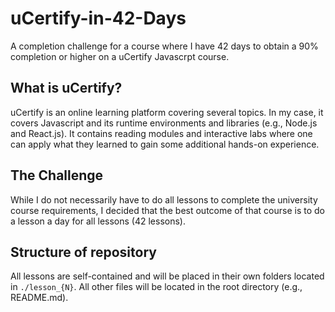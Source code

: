 # uCertify-in-42-Days
A completion challenge for a course where I have 42 days to obtain a 90% completion or higher on a uCertify Javascrpt course. 

## What is uCertify?
uCertify is an online learning platform covering several topics. In my case, it covers Javascript and its runtime environments and libraries (e.g., Node.js and React.js). It contains reading modules and interactive labs where one can apply what they learned to gain some additional hands-on experience. 

## The Challenge
While I do not necessarily have to do all lessons to complete the university course requirements, I decided that the best outcome of that course is to do a lesson a day for all lessons (42 lessons). 

## Structure of repository
All lessons are self-contained and will be placed in their own folders located in `./lesson_{N}`. All other files will be located in the root directory (e.g., README.md).
